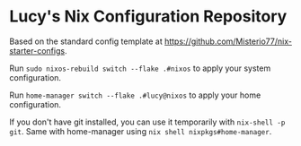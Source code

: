 # Lucy's Nix Configuration Repository
Based on the standard config template at https://github.com/Misterio77/nix-starter-configs.

Run `sudo nixos-rebuild switch --flake .#nixos` to apply your system configuration.

Run `home-manager switch --flake .#lucy@nixos` to apply your home configuration.

If you don't have git installed, you can use it temporarily with `nix-shell -p git`. Same with home-manager using `nix shell nixpkgs#home-manager`.
